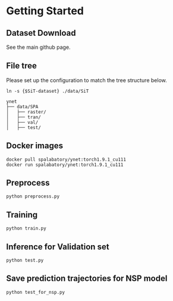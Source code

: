 
# Getting Started

## Dataset Download
See the main github page.


## File tree
Please set up the configuration to match the tree structure below.
```
ln -s {$SiT-dataset} ./data/SiT
```
```
ynet
├── data/SPA
│   ├── raster/
│   ├── tran/
│   ├── val/
│   ├── test/
```


## Docker images
```shell
docker pull spalabatory/ynet:torch1.9.1_cu111
docker run spalabatory/ynet:torch1.9.1_cu111
```


## Preprocess
```
python preprocess.py
```

## Training
```
python train.py
```


## Inference for Validation set
```
python test.py
```


## Save prediction trajectories for NSP model
```
python test_for_nsp.py
```
